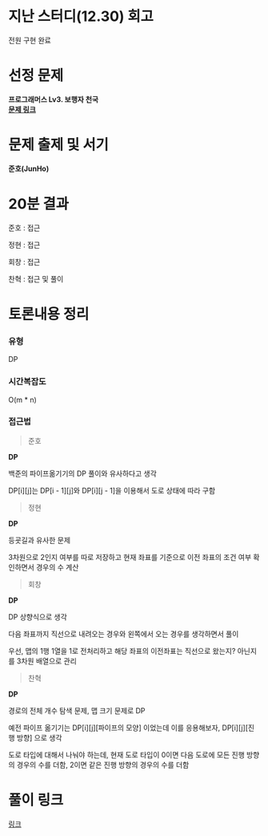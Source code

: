 # 지난 스터디(12.30) 회고

전원 구현 완료

# 선정 문제

<b> 프로그래머스 Lv3. 보행자 천국</b>
<br>
<b> [문제 링크](https://school.programmers.co.kr/learn/courses/30/lessons/1832) </b>

# 문제 출제 및 서기

<b> 준호(JunHo) </b>

# 20분 결과

<p> 준호 : 접근 </p>
<p> 정현 : 접근 </p>
<p> 회창 : 접근 </p>
<p> 찬혁 : 접근 및 풀이</p>

# 토론내용 정리

### 유형

<P> DP </P>

### 시간복잡도

<p> O(m * n)</p>

### 접근법

> 준호

<b> DP </b>

<p> 백준의 파이프옮기기의 DP 풀이와 유사하다고 생각 </p>
<p> DP[i][j]는 DP[i - 1][j]와 DP[i][j - 1]을 이용해서 도로 상태에 따라 구함  </p>

> 정현

<b> DP </b>

<p> 등굣길과 유사한 문제 </p>
<p> 3차원으로 2인지 여부를 따로 저장하고 현재 좌표를 기준으로 이전 좌표의 조건 여부 확인하면서 경우의 수 계산</p>

> 회창

<b> DP </b>

<p> DP 상향식으로 생각 </p>
<p> 다음 좌표까지 직선으로 내려오는 경우와 왼쪽에서 오는 경우를 생각하면서 풀이 </p>
<p> 우선, 맵의 1행 1열을 1로 전처리하고 해당 좌표의 이전좌표는 직선으로 왔는지? 아닌지를 3차원 배열으로 관리 </p>

> 찬혁

<b> DP </b>

<p> 경로의 전체 개수 탐색 문제, 맵 크기 문제로 DP </p>
<p> 예전 파이프 옮기기는 DP[i][j][파이프의 모양] 이었는데 이를 응용해보자, DP[i][j][진행 방향] 으로 생각 </p>
<p> 도로 타입에 대해서 나눠야 하는데, 현재 도로 타입이 0이면 다음 도로에 모든 진행 방향의 경우의 수를 더함, 2이면 같은 진행 방향의 경우의 수를 더함 </p>



# 풀이 링크

<a href="https://github.com/The-Four-Error-Pickers/Algorithm-Study/tree/main/Private%20Solve/프로그래머스/1832.%20%EB%B3%B4%ED%96%89%EC%9E%90%20%EC%B2%9C%EA%B5%AD">링크</a>
